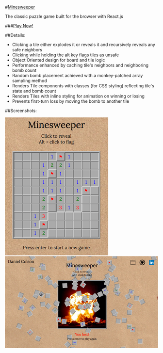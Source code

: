 #[Minesweeper][minesweeper]

The classic puzzle game built for the browser with React.js

###[Play Now!][minesweeper]

##Details:
* Clicking a tile either explodes it or reveals it and recursively reveals any safe neighbors
* Clicking while holding the alt key flags tiles as unsafe
* Object Oriented design for board and tile logic
* Performance enhanced by caching tile's neighbors and neighboring bomb count
* Random bomb placement achieved with a monkey-patched array sampling method
* Renders Tile components with classes (for CSS styling) reflecting tile's state and bomb count
* Renders Tiles with inline styling for animation on winning or losing
* Prevents first-turn loss by moving the bomb to another tile

##Screenshots:

![gameplay]
![gameover]

[minesweeper]: https://composerinteralia.github.io/minesweeper/
[gameplay]: ./images/gameplay.png
[gameover]: ./images/gameover.png

